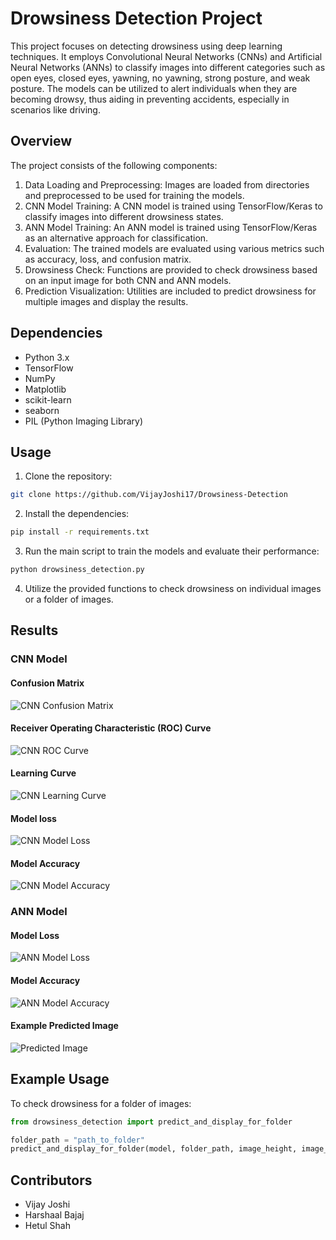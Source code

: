 # Drowsiness Detection Project

This project focuses on detecting drowsiness using deep learning techniques. It employs Convolutional Neural Networks (CNNs) and Artificial Neural Networks (ANNs) to classify images into different categories such as open eyes, closed eyes, yawning, no yawning, strong posture, and weak posture. The models can be utilized to alert individuals when they are becoming drowsy, thus aiding in preventing accidents, especially in scenarios like driving.

## Overview

The project consists of the following components:

1. Data Loading and Preprocessing: Images are loaded from directories and preprocessed to be used for training the models.
2. CNN Model Training: A CNN model is trained using TensorFlow/Keras to classify images into different drowsiness states.
3. ANN Model Training: An ANN model is trained using TensorFlow/Keras as an alternative approach for classification.
4. Evaluation: The trained models are evaluated using various metrics such as accuracy, loss, and confusion matrix.
5. Drowsiness Check: Functions are provided to check drowsiness based on an input image for both CNN and ANN models.
6. Prediction Visualization: Utilities are included to predict drowsiness for multiple images and display the results.

## Dependencies

- Python 3.x
- TensorFlow
- NumPy
- Matplotlib
- scikit-learn
- seaborn
- PIL (Python Imaging Library)

## Usage

1. Clone the repository:

```bash
git clone https://github.com/VijayJoshi17/Drowsiness-Detection
```

2. Install the dependencies:

```bash
pip install -r requirements.txt
```

3. Run the main script to train the models and evaluate their performance:

```bash
python drowsiness_detection.py
```

4. Utilize the provided functions to check drowsiness on individual images or a folder of images.

## Results

### CNN Model

#### Confusion Matrix

![CNN Confusion Matrix](https://github.com/VijayJoshi17/Drowsiness-Detection/assets/96180147/9f696698-9496-45e8-92d7-02570ce89441)

#### Receiver Operating Characteristic (ROC) Curve

![CNN ROC Curve](https://github.com/VijayJoshi17/Drowsiness-Detection/assets/96180147/7449afd6-82a8-42bc-8541-1333ed668de8)

#### Learning Curve

![CNN Learning Curve](https://github.com/VijayJoshi17/Drowsiness-Detection/assets/96180147/956ccc78-6a64-415b-8d22-85daf6472a75)

#### Model loss

![CNN Model Loss](https://github.com/VijayJoshi17/Drowsiness-Detection/assets/96180147/f1bd5462-e1c4-458d-b4ac-a706062ee6d3)

#### Model Accuracy

![CNN Model Accuracy](https://github.com/VijayJoshi17/Drowsiness-Detection/assets/96180147/1a9f7b55-9bde-4fbb-9618-240e85f17537)

### ANN Model

#### Model Loss

![ANN Model Loss](https://github.com/VijayJoshi17/Drowsiness-Detection/assets/96180147/41139a0e-929d-44c2-8e57-da88c7e0a1f5)

#### Model Accuracy

![ANN Model Accuracy](https://github.com/VijayJoshi17/Drowsiness-Detection/assets/96180147/c8cafdd1-3178-4337-b177-22c42958e28f)

#### Example Predicted Image

![Predicted Image](https://github.com/VijayJoshi17/Drowsiness-Detection/assets/96180147/1361c21e-d065-4509-88bc-fe985db91c5f)


## Example Usage

To check drowsiness for a folder of images:

```python
from drowsiness_detection import predict_and_display_for_folder

folder_path = "path_to_folder"
predict_and_display_for_folder(model, folder_path, image_height, image_width)
```

## Contributors

- Vijay Joshi
- Harshaal Bajaj
- Hetul Shah


